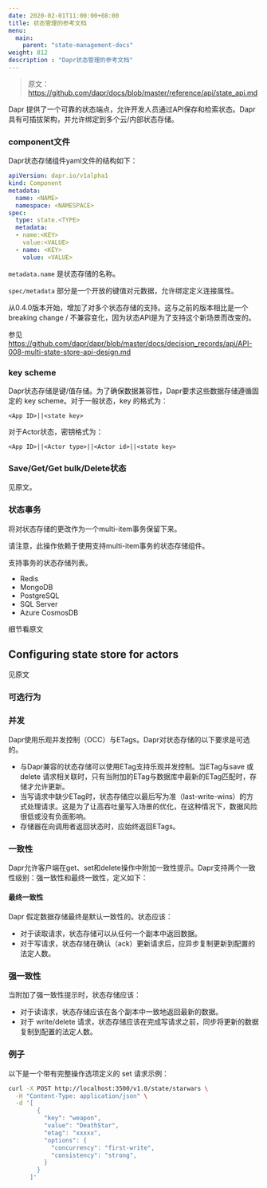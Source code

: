 ```yaml
---
date: 2020-02-01T11:00:00+08:00
title: 状态管理的参考文档
menu:
  main:
    parent: "state-management-docs"
weight: 812
description : "Dapr状态管理的参考文档"
---
```


> 原文：https://github.com/dapr/docs/blob/master/reference/api/state_api.md

Dapr 提供了一个可靠的状态端点，允许开发人员通过API保存和检索状态。Dapr具有可插拔架构，并允许绑定到多个云/内部状态存储。

### component文件

Dapr状态存储组件yaml文件的结构如下：

```yaml
apiVersion: dapr.io/v1alpha1
kind: Component
metadata:
  name: <NAME>
  namespace: <NAMESPACE>
spec:
  type: state.<TYPE>
  metadata:
  - name:<KEY>
    value:<VALUE>
  - name: <KEY>
    value: <VALUE>
```

`metadata.name` 是状态存储的名称。

`spec/metadata` 部分是一个开放的键值对元数据，允许绑定定义连接属性。

从0.4.0版本开始，增加了对多个状态存储的支持。这与之前的版本相比是一个breaking change / 不兼容变化，因为状态API是为了支持这个新场景而改变的。

参见  https://github.com/dapr/dapr/blob/master/docs/decision_records/api/API-008-multi-state-store-api-design.md 

### key scheme

Dapr状态存储是键/值存储。为了确保数据兼容性，Dapr要求这些数据存储遵循固定的 key scheme。对于一般状态，key 的格式为：

```
<App ID>||<state key>
```

对于Actor状态，密钥格式为：

```
<App ID>||<Actor type>||<Actor id>||<state key>
```

### Save/Get/Get bulk/Delete状态

见原文。

### 状态事务

将对状态存储的更改作为一个multi-item事务保留下来。

请注意，此操作依赖于使用支持multi-item事务的状态存储组件。

支持事务的状态存储列表。

- Redis
- MongoDB
- PostgreSQL
- SQL Server
- Azure CosmosDB

细节看原文

## Configuring state store for actors

见原文

### 可选行为

### 并发

Dapr使用乐观并发控制（OCC）与ETags。Dapr对状态存储的以下要求是可选的。

- 与Dapr兼容的状态存储可以使用ETag支持乐观并发控制。当ETag与save 或 delete 请求相关联时，只有当附加的ETag与数据库中最新的ETag匹配时，存储才允许更新。
- 当写请求中缺少ETag时，状态存储应以最后写为准（last-write-wins）的方式处理请求。这是为了让高吞吐量写入场景的优化，在这种情况下，数据风险很低或没有负面影响。
- 存储器在向调用者返回状态时，应始终返回ETags。

### 一致性

Dapr允许客户端在get、set和delete操作中附加一致性提示。Dapr支持两个一致性级别：强一致性和最终一致性，定义如下：

#### 最终一致性

Dapr 假定数据存储最终是默认一致性的。状态应该：

- 对于读取请求，状态存储可以从任何一个副本中返回数据。
- 对于写请求，状态存储在确认（ack）更新请求后，应异步复制更新到配置的法定人数。

### 强一致性

当附加了强一致性提示时，状态存储应该：

- 对于读请求，状态存储应该在各个副本中一致地返回最新的数据。
- 对于 write/delete 请求，状态存储应该在完成写请求之前，同步将更新的数据复制到配置的法定人数。

### 例子

以下是一个带有完整操作选项定义的 set 请求示例：

```bash
curl -X POST http://localhost:3500/v1.0/state/starwars \
  -H "Content-Type: application/json" \
  -d '[
        {
          "key": "weapon",
          "value": "DeathStar",
          "etag": "xxxxx",
          "options": {
            "concurrency": "first-write",
            "consistency": "strong",
          }
        }
      ]'
```








